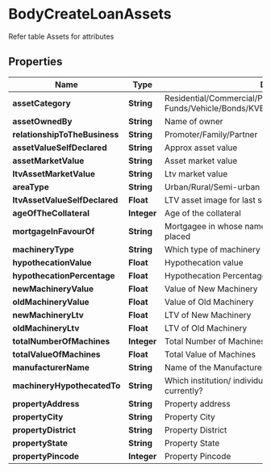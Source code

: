 

# BodyCreateLoanAssets

Refer table Assets for attributes

## Properties

Name | Type | Description | Notes
------------ | ------------- | ------------- | -------------
**assetCategory** | **String** | Residential/Commercial/Plot/Vacant/Machinery/LIC/FD/Mutual Funds/Vehicle/Bonds/KVB patra/Post Office Schemes |  [optional]
**assetOwnedBy** | **String** | Name of owner |  [optional]
**relationshipToTheBusiness** | **String** | Promoter/Family/Partner |  [optional]
**assetValueSelfDeclared** | **String** | Approx asset value |  [optional]
**assetMarketValue** | **String** | Asset market value |  [optional]
**ltvAssetMarketValue** | **String** | Ltv market value |  [optional]
**areaType** | **String** | Urban/Rural/Semi-urban |  [optional]
**ltvAssetValueSelfDeclared** | **Float** | LTV asset image for last self declared |  [optional]
**ageOfTheCollateral** | **Integer** | Age of the collateral |  [optional]
**mortgageInFavourOf** | **String** | Mortgagee in whose name the lien on the mortgage is being placed |  [optional]
**machineryType** | **String** | Which type of machinery is it? |  [optional]
**hypothecationValue** | **Float** | Hypothecation value |  [optional]
**hypothecationPercentage** | **Float** | Hypothecation Percentage |  [optional]
**newMachineryValue** | **Float** | Value of New Machinery |  [optional]
**oldMachineryValue** | **Float** | Value of Old Machinery |  [optional]
**newMachineryLtv** | **Float** | LTV of New Machinery |  [optional]
**oldMachineryLtv** | **Float** | LTV of Old Machinery |  [optional]
**totalNumberOfMachines** | **Integer** | Total Number of Machines |  [optional]
**totalValueOfMachines** | **Float** | Total Value of Machines |  [optional]
**manufacturerName** | **String** | Name of the Manufacturer |  [optional]
**machineryHypothecatedTo** | **String** | Which institution/ individual is the machinery hypothecated to currently? |  [optional]
**propertyAddress** | **String** | Property address |  [optional]
**propertyCity** | **String** | Property City |  [optional]
**propertyDistrict** | **String** | Property District |  [optional]
**propertyState** | **String** | Property State |  [optional]
**propertyPincode** | **Integer** | Property Pincode |  [optional]



